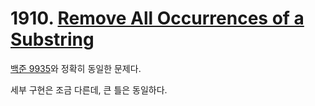 # 1910. [Remove All Occurrences of a Substring](./1910.cpp)

[백준 9935](../baekjoon/09935.md)와 정확히 동일한 문제다.

세부 구현은 조금 다른데, 큰 틀은 동일하다.
